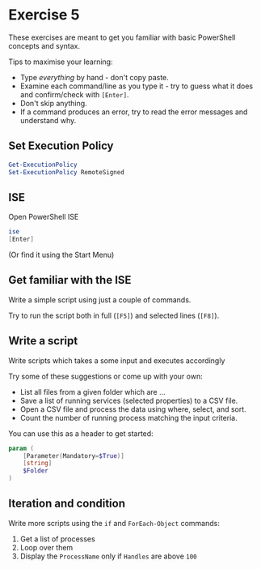 # Exercise 5

These exercises are meant to get you familiar with basic PowerShell concepts and syntax.

Tips to maximise your learning:

- Type *everything* by hand - don't copy paste.
- Examine each command/line as you type it - try to guess what it does and confirm/check with `[Enter]`.
- Don't skip anything.
- If a command produces an error, try to read the error messages and understand why.

## Set Execution Policy

```powershell
Get-ExecutionPolicy
Set-ExecutionPolicy RemoteSigned
```

## ISE

Open PowerShell ISE

```powershell
ise
[Enter]
```

(Or find it using the Start Menu)

## Get familiar with the ISE

Write a simple script using just a couple of commands.

Try to run the script both in full (`[F5]`) and selected lines (`[F8]`). 

## Write a script

Write scripts which takes a some input and executes accordingly

Try some of these suggestions or come up with your own:

- List all files from a given folder which are ...
- Save a list of running services (selected properties) to a CSV file.
- Open a CSV file and process the data using where, select, and sort.
- Count the number of running process matching the input criteria.

You can use this as a header to get started:

```powershell
param (
    [Parameter(Mandatory=$True)]
    [string]
    $Folder
)
```

## Iteration and condition

Write more scripts using the `if` and `ForEach-Object` commands:

1. Get a list of processes
1. Loop over them
1. Display the `ProcessName` only if `Handles` are above `100`
